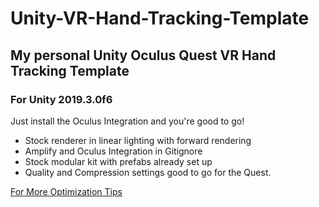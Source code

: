 # Unity-VR-Hand-Tracking-Template
## My personal Unity Oculus Quest VR Hand Tracking Template
### For Unity 2019.3.0f6

Just install the Oculus Integration and you're good to go!

- Stock renderer in linear lighting with forward rendering
- Amplify and Oculus Integration in Gitignore
- Stock modular kit with prefabs already set up
- Quality and Compression settings good to go for the Quest.


[For More Optimization Tips](https://developer.oculus.com/blog/tech-note-unity-settings-for-mobile-vr/)
